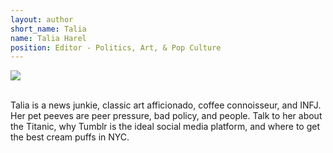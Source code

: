 ```yaml
---
layout: author
short_name: Talia
name: Talia Harel
position: Editor - Politics, Art, & Pop Culture
---
```


<img src="https://i.imgur.com/aNMexu1.png" class="circleimage">
<br>
<br>

Talia is a news junkie, classic art afficionado, coffee connoisseur, and INFJ. Her pet peeves are peer pressure, bad policy, and people. Talk to her about the Titanic, why Tumblr is the ideal social media platform, and where to get the best cream puffs in NYC.